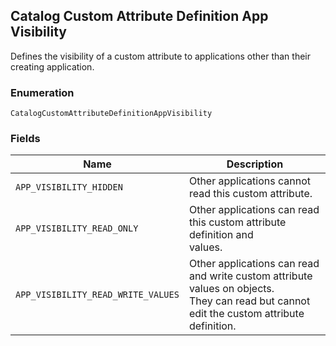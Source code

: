 ## Catalog Custom Attribute Definition App Visibility

Defines the visibility of a custom attribute to applications other than their
creating application.

### Enumeration

`CatalogCustomAttributeDefinitionAppVisibility`

### Fields

| Name | Description |
|  --- | --- |
| `APP_VISIBILITY_HIDDEN` | Other applications cannot read this custom attribute. |
| `APP_VISIBILITY_READ_ONLY` | Other applications can read this custom attribute definition and<br>values. |
| `APP_VISIBILITY_READ_WRITE_VALUES` | Other applications can read and write custom attribute values on objects.<br>They can read but cannot edit the custom attribute definition. |

